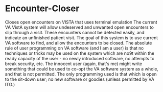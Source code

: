 # Encounter-Closer
Closes open encounters on VISTA that uses terminal emulation
The current VA VistA system will allow undeserved and unwanted open encounters to slip through a visit.  These encounters cannot be detected easily, and indicate an unfinished patient visit.  The goal of this system is to use current VA software to find, and allow the encounters to be closed.  The absolute rule of user programming on VA software (and I am a user) is that no techniques or tricks may be used on the system which are no9t within the ready capacity of the user - no newly introduced software, no attempts to break security, etc.  The innocent user (again, that's me) might write something that could be used to co-opt the VA software system as a whole, and that is not permitted.  The only programming used is that which is open to the sit-down user; no new software or goodies (unless permitted by VA ITO.)
